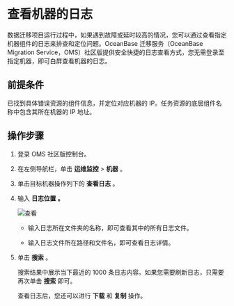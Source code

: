 查看机器的日志 
============================

数据迁移项目运行过程中，如果遇到故障或延时较高的情况，您可以通过查看指定机器组件的日志来排查和定位问题。OceanBase 迁移服务（OceanBase Migration Service，OMS）社区版提供安全快捷的日志查看方式，您无需登录至指定机器，即可白屏查看机器的日志。

前提条件 
-------------------------

已找到具体错误资源的组件信息，并定位对应机器的 IP。任务资源的底层组件名称中包含其所在机器的 IP 地址。

操作步骤 
-------------------------

1. 登录 OMS 社区版控制台。

   

2. 在左侧导航栏，单击 **运维监控** \> **机器** 。

   

3. 单击目标机器操作列下的 **查看日志** 。

   

4. 输入 **日志位置** **。** 

   ![查看](https://help-static-aliyun-doc.aliyuncs.com/assets/img/zh-CN/8515457261/p292941.png)
   * 输入日志所在文件夹的名称，即可查看其中的所有日志文件。

     
   
   * 输入日志文件所在路径和文件名，即可查看日志详情。

     
   

   

5. 单击 **搜索** 。 

   搜索结果中展示当下最近的 1000 条日志内容。如果您需要刷新日志，只需要再次单击 **搜索** 即可。

   查看日志后，您还可以进行 **下载** 和 **复制** 操作。
   



